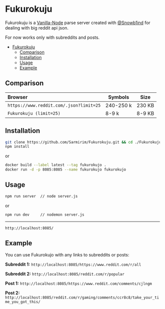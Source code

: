 # Fukurokuju

Fukurokuju is a [Vanilla-Node](https://nodejs.org) parse server created with [@Snowb1ind](https://github.com/Snowb1ind) for dealing with big reddit api json.

For now works only with subreddits and posts.

- [Fukurokuju](#fukurokuju)
  - [Comparison](#comparison)
  - [Installation](#installation)
  - [Usage](#usage)
  - [Example](#example)

## Comparison

|Browser                                    |Symbols     |Size    |
|:------------------------------------------|------------|--------|
| `https://www.reddit.com/.json?limit=25`   |  240-250 k | 230 KB |
| `Fukurokuju (limit=25)`                   |    8-9 k   | 8-9 KB |

## Installation

```bash
git clone https://github.com/Sarmirim/Fukurokuju.git && cd ./Fukurokuju
npm install
```

or

```bash
docker build --label latest --tag fukurokujo .
docker run -d -p 8085:8085 --name fukurokujo fukurokujo
```

## Usage

```bash
npm run server  // node server.js
```

or

```bash
npm run dev     // nodemon server.js
```

---

`http://localhost:8085/`

## Example

You can use Fukurokujo with any links to subreddits or posts:

**Subreddit 1:** `http://localhost:8085/https://www.reddit.com/r/all`

**Subreddit 2:** `http://localhost:8085/reddit.com/r/popular`

**Post 1:** `http://localhost:8085/https://www.reddit.com/comments/cjlngm`

**Post 2:** `http://localhost:8085/reddit.com/r/gaming/comments/ccr8c8/take_your_time_you_got_this/`
